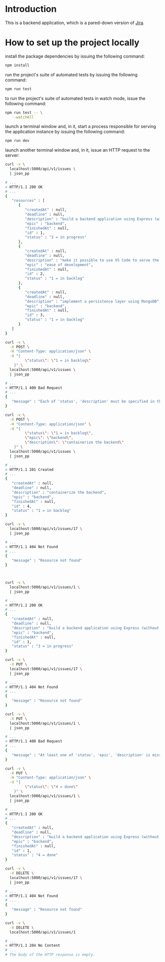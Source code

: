 # Introduction

This is a backend application,
which is a pared-down version of [Jira](
  https://www.atlassian.com/software/jira
).

# How to set up the project locally

install the package dependencies
by issuing the following command:

```bash
npm install
```

run the project's suite of automated tests
by issuing the following command:

```bash
npm run test
```

to run the project's suite of automated tests in watch mode,
issue the following command:

```bash
npm run test -- \
   --watchAll
```

launch a terminal window and,
in it, start a process responsible for serving the application instance
by issuing the following command:

```bash
npm run dev
```

launch another terminal window and,
in it, issue an HTTP request to the server:

```bash
curl -v \
  localhost:5000/api/v1/issues \
  | json_pp

# ...
< HTTP/1.1 200 OK
# ...
{
   "resources" : [
      {
         "createdAt" : null,
         "deadline" : null,
         "description" : "build a backend application using Express (without a persistence layer)",
         "epic" : "backend",
         "finishedAt" : null,
         "id" : 1,
         "status" : "3 = in progress"
      },
      {
         "createdAt" : null,
         "deadline" : null,
         "description" : "make it possible to use VS Code to serve the backend",
         "epic" : "ease of development",
         "finishedAt" : null,
         "id" : 2,
         "status" : "1 = in backlog"
      },
      {
         "createdAt" : null,
         "deadline" : null,
         "description" : "implement a persistence layer using MongoDB",
         "epic" : "backend",
         "finishedAt" : null,
         "id" : 3,
         "status" : "1 = in backlog"
      }
   ]
}
```



```bash
curl -v \
  -X POST \
  -H "Content-Type: application/json" \
  -d "{
         \"status\": \"1 = in backlog\"
    }" \
  localhost:5000/api/v1/issues \
  | json_pp

# ...
< HTTP/1.1 400 Bad Request
# ...
{
   "message" : "Each of 'status', 'description' must be specified in the HTTP request's body"
}
```

```bash
curl -v \
  -X POST \
  -H "Content-Type: application/json" \
  -d "{
         \"status\": \"1 = in backlog\",
         \"epic\": \"backend\",
         \"description\": \"containerize the backend\"
    }" \
  localhost:5000/api/v1/issues \
  | json_pp

# ...
< HTTP/1.1 201 Created
# ...
{
   "createdAt" : null,
   "deadline" : null,
   "description" : "containerize the backend",
   "epic" : "backend",
   "finishedAt" : null,
   "id" : 4,
   "status" : "1 = in backlog"
}
```

```bash
curl -v \
  localhost:5000/api/v1/issues/17 \
  | json_pp

# ...
< HTTP/1.1 404 Not Found
# ...
{
   "message" : "Resource not found"
}



curl -v \
  localhost:5000/api/v1/issues/1 \
  | json_pp

# ...
< HTTP/1.1 200 OK
# ...
{
   "createdAt" : null,
   "deadline" : null,
   "description" : "build a backend application using Express (without a persistence layer)",
   "epic" : "backend",
   "finishedAt" : null,
   "id" : 1,
   "status" : "3 = in progress"
}
```


```bash
curl -v \
  -X PUT \
  localhost:5000/api/v1/issues/17 \
  | json_pp

# ...
< HTTP/1.1 404 Not Found
# ...
{
   "message" : "Resource not found"
}
```

```bash
curl -v \
  -X PUT \
  localhost:5000/api/v1/issues/1 \
  | json_pp

# ...
< HTTP/1.1 400 Bad Request
# ...
{
   "message" : "At least one of 'status', 'epic', 'description' is missing from the HTTP request's body"
}
```

```bash
curl -v \
  -X PUT \
  -H "Content-Type: application/json" \
  -d "{
         \"status\": \"4 = done\"
    }" \
  localhost:5000/api/v1/issues/1 \
  | json_pp

# ...
< HTTP/1.1 200 OK
# ...
{
   "createdAt" : null,
   "deadline" : null,
   "description" : "build a backend application using Express (without a persistence layer)",
   "epic" : "backend",
   "finishedAt" : null,
   "id" : 1,
   "status" : "4 = done"
}
```

```bash
curl -v \
  -X DELETE \
  localhost:5000/api/v1/issues/17 \
  | json_pp

# ...
< HTTP/1.1 404 Not Found
# ...
{
   "message" : "Resource not found"
}
```

```bash
curl -v \
  -X DELETE \
  localhost:5000/api/v1/issues/1

# ...
< HTTP/1.1 204 No Content
# ...
# The body of the HTTP response is empty.
```
